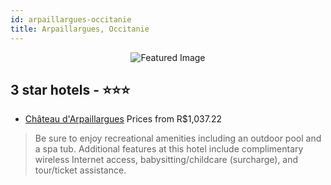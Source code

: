 ```yaml
---
id: arpaillargues-occitanie
title: Arpaillargues, Occitanie
---
```


<center><img src="https://i.travelapi.com/hotels/4000000/3960000/3954900/3954806/47071e63_z.jpg" alt="Featured Image" /></center>


##  3 star hotels - ⭐️⭐️⭐️

-    [Château d'Arpaillargues](https://us.hurb.com/br/hotels/arpaillargues/chateau-d-arpaillargues-JNP-JP218876?cmp=18055) Prices from R$1,037.22
   > Be sure to enjoy recreational amenities including an outdoor pool and a spa tub. Additional features at this hotel include complimentary wireless Internet access, babysitting/childcare (surcharge), and tour/ticket assistance.
